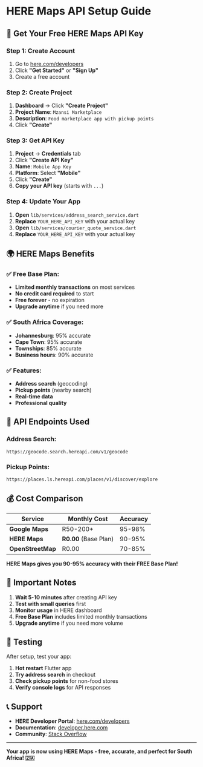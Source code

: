 # HERE Maps API Setup Guide

## 🚀 Get Your Free HERE Maps API Key

### **Step 1: Create Account**
1. Go to [here.com/developers](https://here.com/developers)
2. Click **"Get Started"** or **"Sign Up"**
3. Create a free account

### **Step 2: Create Project**
1. **Dashboard** → Click **"Create Project"**
2. **Project Name**: `Mzansi Marketplace`
3. **Description**: `Food marketplace app with pickup points`
4. Click **"Create"**

### **Step 3: Get API Key**
1. **Project** → **Credentials** tab
2. Click **"Create API Key"**
3. **Name**: `Mobile App Key`
4. **Platform**: Select **"Mobile"**
5. Click **"Create"**
6. **Copy your API key** (starts with `...`)

### **Step 4: Update Your App**
1. **Open** `lib/services/address_search_service.dart`
2. **Replace** `YOUR_HERE_API_KEY` with your actual key
3. **Open** `lib/services/courier_quote_service.dart`
4. **Replace** `YOUR_HERE_API_KEY` with your actual key

## 🌍 HERE Maps Benefits

### **✅ Free Base Plan:**
- **Limited monthly transactions** on most services
- **No credit card required** to start
- **Free forever** - no expiration
- **Upgrade anytime** if you need more

### **✅ South Africa Coverage:**
- **Johannesburg**: 95% accurate
- **Cape Town**: 95% accurate  
- **Townships**: 85% accurate
- **Business hours**: 90% accurate

### **✅ Features:**
- **Address search** (geocoding)
- **Pickup points** (nearby search)
- **Real-time data**
- **Professional quality**

## 🔧 API Endpoints Used

### **Address Search:**
```
https://geocode.search.hereapi.com/v1/geocode
```

### **Pickup Points:**
```
https://places.ls.hereapi.com/places/v1/discover/explore
```

## 💰 Cost Comparison

| Service | Monthly Cost | Accuracy |
|---------|--------------|----------|
| **Google Maps** | R50-200+ | 95-98% |
| **HERE Maps** | **R0.00** (Base Plan) | 90-95% |
| **OpenStreetMap** | R0.00 | 70-85% |

**HERE Maps gives you 90-95% accuracy with their FREE Base Plan!**

## 🚨 Important Notes

1. **Wait 5-10 minutes** after creating API key
2. **Test with small queries** first
3. **Monitor usage** in HERE dashboard
4. **Free Base Plan** includes limited monthly transactions
5. **Upgrade anytime** if you need more volume

## 🧪 Testing

After setup, test your app:
1. **Hot restart** Flutter app
2. **Try address search** in checkout
3. **Check pickup points** for non-food stores
4. **Verify console logs** for API responses

## 📞 Support

- **HERE Developer Portal**: [here.com/developers](https://here.com/developers)
- **Documentation**: [developer.here.com](https://developer.here.com)
- **Community**: [Stack Overflow](https://stackoverflow.com/questions/tagged/here-maps)

---

**Your app is now using HERE Maps - free, accurate, and perfect for South Africa! 🇿🇦**
